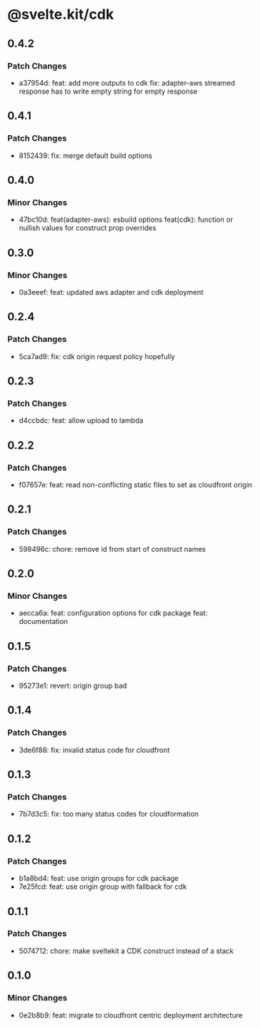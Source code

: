# @svelte.kit/cdk

## 0.4.2

### Patch Changes

- a37954d: feat: add more outputs to cdk
  fix: adapter-aws streamed response has to write empty string for empty response

## 0.4.1

### Patch Changes

- 8152439: fix: merge default build options

## 0.4.0

### Minor Changes

- 47bc10d: feat(adapter-aws): esbuild options
  feat(cdk): function or nullish values for construct prop overrides

## 0.3.0

### Minor Changes

- 0a3eeef: feat: updated aws adapter and cdk deployment

## 0.2.4

### Patch Changes

- 5ca7ad9: fix: cdk origin request policy hopefully

## 0.2.3

### Patch Changes

- d4ccbdc: feat: allow upload to lambda

## 0.2.2

### Patch Changes

- f07657e: feat: read non-conflicting static files to set as cloudfront origin

## 0.2.1

### Patch Changes

- 598496c: chore: remove id from start of construct names

## 0.2.0

### Minor Changes

- aecca6a: feat: configuration options for cdk package
  feat: documentation

## 0.1.5

### Patch Changes

- 95273e1: revert: origin group bad

## 0.1.4

### Patch Changes

- 3de6f88: fix: invalid status code for cloudfront

## 0.1.3

### Patch Changes

- 7b7d3c5: fix: too many status codes for cloudformation

## 0.1.2

### Patch Changes

- b1a8bd4: feat: use origin groups for cdk package
- 7e25fcd: feat: use origin group with fallback for cdk

## 0.1.1

### Patch Changes

- 5074712: chore: make sveltekit a CDK construct instead of a stack

## 0.1.0

### Minor Changes

- 0e2b8b9: feat: migrate to cloudfront centric deployment architecture

